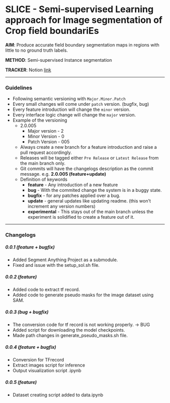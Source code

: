 # **SLICE** - **S**emi-supervised **L**earning approach for **I**mage segmentation of **C**rop field boundari**E**s

**AIM**: Produce accurate field boundary segmentation maps in regions with little to no ground truth labels.

**METHOD**: Semi-supervised Instance segmentation

**TRACKER**: Notion [link](https://www.notion.so/SLICE-1a7a0d79974943c2bc19831db9738c35?pvs=4)

---

### Guidelines

- Following semantic versioning with ```Major.Minor.Patch```
- Every small changes will come under ```patch``` version. (bugfix, bug)
- Every feature introduction will change the ```minor``` version.
- Every interface logic change will change the ```major``` version.
- Example of the versioning
  - 2.0.005
    - Major version - 2
    - Minor Version - 0
    - Patch Version - 005
  - Always create a new branch for a feature introduction and raise a pull request accordingly.
  - Releases will be tagged either ```Pre Release``` or ```Latest Release``` from the main branch only.
  - Git commits will have the changelogs description as the commit message. e.g. **2.0.005 (feature+update)**
  - Definition of keywords
    - **feature** - Any introduction of a new feature
    - **bug** - With the commited change the system is in a buggy state.
    - **bugfix** - for any patches applied over a bug.
    - **update** - general updates like updating readme. (this won't increment any version numbers)
    - **experimental** - This stays out of the main branch unless the experiment is solidified to create a feature out of it.

---

### Changelogs

##### 0.0.1 (feature + bugfix)
- Added Segment Anything Project as a submodule.
- Fixed and issue with the setup_sol.sh file.

##### 0.0.2 (feature)
- Added code to extract tf record.
- Added code to generate pseudo masks for the image dataset using SAM.

##### 0.0.3 (bug + bugfix)
- The conversion code for tf record is not working properly. -> BUG
- Added script for downloading the model checkpoints.
- Made path changes in generate_pseudo_masks.sh file.

##### 0.0.4 (feature + bugfix)
- Conversion for TFrecord
- Extract images script for inference
- Output visualization script .ipynb

##### 0.0.5 (feature)
- Dataset creating script added to data.ipynb